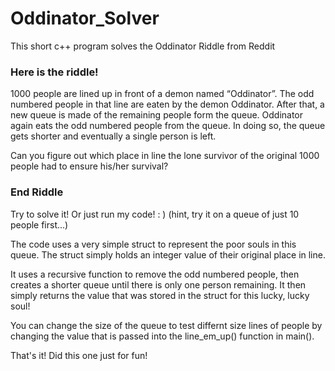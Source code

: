 # Oddinator_Solver
This short c++ program solves the Oddinator Riddle from Reddit


###   Here is the riddle!  ###

1000 people are lined up in front of a demon named “Oddinator”. 
The odd numbered people in that line are eaten by the demon Oddinator. 
After that, a new queue is made of the remaining people form the queue. 
Oddinator again eats the odd numbered people from the queue. 
In doing so, the queue gets shorter and eventually a single person is left.

Can you figure out which place in line the lone survivor of the
original 1000 people had to ensure his/her survival?

###  End Riddle  ###

Try to solve it!  Or just run my code! : )
(hint, try it on a queue of just 10 people first...)

The code uses a very simple struct to represent the poor souls
in this queue.  The struct simply holds an integer value of their
original place in line.

It uses a recursive function to remove the odd numbered people, 
then creates a shorter queue until there is only one person remaining.
It then simply returns the value that was stored in the struct for this
lucky, lucky soul!

You can change the size of the queue to test differnt size lines of
people by changing the value that is passed into the line_em_up() function
in main(). 

That's it!  Did this one just for fun!
